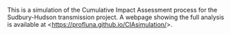 This is a simulation of the Cumulative Impact Assessment process for the Sudbury-Hudson transmission project. A webpage showing the full analysis is available at \<<https://profluna.github.io/CIAsimulation/>\>.
